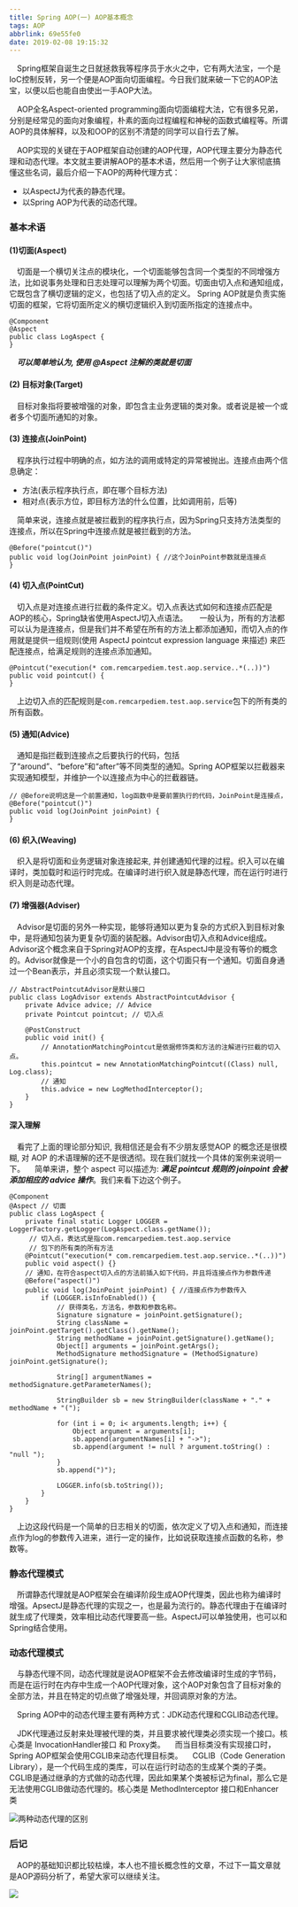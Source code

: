 ```yaml
---
title: Spring AOP(一) AOP基本概念
tags: AOP
abbrlink: 69e55fe0
date: 2019-02-08 19:15:32
---
```

&emsp;Spring框架自诞生之日就拯救我等程序员于水火之中，它有两大法宝，一个是IoC控制反转，另一个便是AOP面向切面编程。今日我们就来破一下它的AOP法宝，以便以后也能自由使出一手AOP大法。

&emsp;AOP全名Aspect-oriented programming面向切面编程大法，它有很多兄弟，分别是经常见的面向对象编程，朴素的面向过程编程和神秘的函数式编程等。所谓AOP的具体解释，以及和OOP的区别不清楚的同学可以自行去了解。

&emsp;AOP实现的关键在于AOP框架自动创建的AOP代理，AOP代理主要分为静态代理和动态代理。本文就主要讲解AOP的基本术语，然后用一个例子让大家彻底搞懂这些名词，最后介绍一下AOP的两种代理方式：
- 以AspectJ为代表的静态代理。
- 以Spring AOP为代表的动态代理。


### 基本术语
#### (1)切面(Aspect)
&emsp;切面是一个横切关注点的模块化，一个切面能够包含同一个类型的不同增强方法，比如说事务处理和日志处理可以理解为两个切面。切面由切入点和通知组成，它既包含了横切逻辑的定义，也包括了切入点的定义。 Spring AOP就是负责实施切面的框架，它将切面所定义的横切逻辑织入到切面所指定的连接点中。

```
@Component
@Aspect
public class LogAspect {
}
```
&emsp;***可以简单地认为, 使用 @Aspect 注解的类就是切面***

#### (2) 目标对象(Target)
&emsp;目标对象指将要被增强的对象，即包含主业务逻辑的类对象。或者说是被一个或者多个切面所通知的对象。


#### (3) 连接点(JoinPoint)
&emsp;程序执行过程中明确的点，如方法的调用或特定的异常被抛出。连接点由两个信息确定：

- 方法(表示程序执行点，即在哪个目标方法)
- 相对点(表示方位，即目标方法的什么位置，比如调用前，后等)

&emsp;简单来说，连接点就是被拦截到的程序执行点，因为Spring只支持方法类型的连接点，所以在Spring中连接点就是被拦截到的方法。
```
@Before("pointcut()")
public void log(JoinPoint joinPoint) { //这个JoinPoint参数就是连接点
}
```
#### (4) 切入点(PointCut)

&emsp;切入点是对连接点进行拦截的条件定义。切入点表达式如何和连接点匹配是AOP的核心，Spring缺省使用AspectJ切入点语法。 
&emsp;一般认为，所有的方法都可以认为是连接点，但是我们并不希望在所有的方法上都添加通知，而切入点的作用就是提供一组规则(使用 AspectJ pointcut expression language 来描述) 来匹配连接点，给满足规则的连接点添加通知。

```
@Pointcut("execution(* com.remcarpediem.test.aop.service..*(..))")
public void pointcut() {
}
```
&emsp;上边切入点的匹配规则是`com.remcarpediem.test.aop.service`包下的所有类的所有函数。
#### (5) 通知(Advice)
&emsp;通知是指拦截到连接点之后要执行的代码，包括了“around”、“before”和“after”等不同类型的通知。Spring AOP框架以拦截器来实现通知模型，并维护一个以连接点为中心的拦截器链。 

```
// @Before说明这是一个前置通知，log函数中是要前置执行的代码，JoinPoint是连接点，
@Before("pointcut()")
public void log(JoinPoint joinPoint) { 
}
```

#### (6) 织入(Weaving)
&emsp;织入是将切面和业务逻辑对象连接起来, 并创建通知代理的过程。织入可以在编译时，类加载时和运行时完成。在编译时进行织入就是静态代理，而在运行时进行织入则是动态代理。


#### (7) 增强器(Adviser)
&emsp;Advisor是切面的另外一种实现，能够将通知以更为复杂的方式织入到目标对象中，是将通知包装为更复杂切面的装配器。Advisor由切入点和Advice组成。
&emsp;Advisor这个概念来自于Spring对AOP的支撑，在AspectJ中是没有等价的概念的。Advisor就像是一个小的自包含的切面，这个切面只有一个通知。切面自身通过一个Bean表示，并且必须实现一个默认接口。

```
// AbstractPointcutAdvisor是默认接口
public class LogAdvisor extends AbstractPointcutAdvisor {
    private Advice advice; // Advice
    private Pointcut pointcut; // 切入点

    @PostConstruct
    public void init() {
        // AnnotationMatchingPointcut是依据修饰类和方法的注解进行拦截的切入点。
        this.pointcut = new AnnotationMatchingPointcut((Class) null, Log.class);
        // 通知
        this.advice = new LogMethodInterceptor();
    }
}

```
#### 深入理解
&emsp;看完了上面的理论部分知识, 我相信还是会有不少朋友感觉AOP 的概念还是很模糊, 对 AOP 的术语理解的还不是很透彻。现在我们就找一个具体的案例来说明一下。
&emsp;简单来讲，整个 aspect 可以描述为: ***满足 pointcut 规则的 joinpoint 会被添加相应的 advice 操作***。我们来看下边这个例子。
```
@Component
@Aspect // 切面
public class LogAspect {
    private final static Logger LOGGER = LoggerFactory.getLogger(LogAspect.class.getName());
     // 切入点，表达式是指com.remcarpediem.test.aop.service
     // 包下的所有类的所有方法
    @Pointcut("execution(* com.remcarpediem.test.aop.service..*(..))")
    public void aspect() {}
    // 通知，在符合aspect切入点的方法前插入如下代码，并且将连接点作为参数传递
    @Before("aspect()")
    public void log(JoinPoint joinPoint) { //连接点作为参数传入
        if (LOGGER.isInfoEnabled()) {
            // 获得类名，方法名，参数和参数名称。
            Signature signature = joinPoint.getSignature();
            String className = joinPoint.getTarget().getClass().getName();
            String methodName = joinPoint.getSignature().getName();
            Object[] arguments = joinPoint.getArgs();
            MethodSignature methodSignature = (MethodSignature) joinPoint.getSignature();

            String[] argumentNames = methodSignature.getParameterNames();

            StringBuilder sb = new StringBuilder(className + "." + methodName + "(");

            for (int i = 0; i< arguments.length; i++) {
                Object argument = arguments[i];
                sb.append(argumentNames[i] + "->");
                sb.append(argument != null ? argument.toString() : "null ");
            }
            sb.append(")");

            LOGGER.info(sb.toString());
        }
    }
}
```
&emsp;上边这段代码是一个简单的日志相关的切面，依次定义了切入点和通知，而连接点作为log的参数传入进来，进行一定的操作，比如说获取连接点函数的名称，参数等。

### 静态代理模式
&emsp;所谓静态代理就是AOP框架会在编译阶段生成AOP代理类，因此也称为编译时增强。ApsectJ是静态代理的实现之一，也是最为流行的。静态代理由于在编译时就生成了代理类，效率相比动态代理要高一些。AspectJ可以单独使用，也可以和Spring结合使用。

### 动态代理模式
&emsp;与静态代理不同，动态代理就是说AOP框架不会去修改编译时生成的字节码，而是在运行时在内存中生成一个AOP代理对象，这个AOP对象包含了目标对象的全部方法，并且在特定的切点做了增强处理，并回调原对象的方法。

&emsp;Spring AOP中的动态代理主要有两种方式：JDK动态代理和CGLIB动态代理。

&emsp;JDK代理通过反射来处理被代理的类，并且要求被代理类必须实现一个接口。核心类是 InvocationHandler接口 和 Proxy类。
&emsp;而当目标类没有实现接口时，Spring AOP框架会使用CGLIB来动态代理目标类。
&emsp;CGLIB（Code Generation Library），是一个代码生成的类库，可以在运行时动态的生成某个类的子类。CGLIB是通过继承的方式做的动态代理，因此如果某个类被标记为final，那么它是无法使用CGLIB做动态代理的。核心类是 MethodInterceptor 接口和Enhancer 类

![两种动态代理的区别](https://upload-images.jianshu.io/upload_images/623378-c854d59f8fb95c4d.png?imageMogr2/auto-orient/strip%7CimageView2/2/w/1240)

### 后记
&emsp;AOP的基础知识都比较枯燥，本人也不擅长概念性的文章，不过下一篇文章就是AOP源码分析了，希望大家可以继续关注。

![](https://upload-images.jianshu.io/upload_images/623378-7d960275042f309d.jpg?imageMogr2/auto-orient/strip%7CimageView2/2/w/1240)
